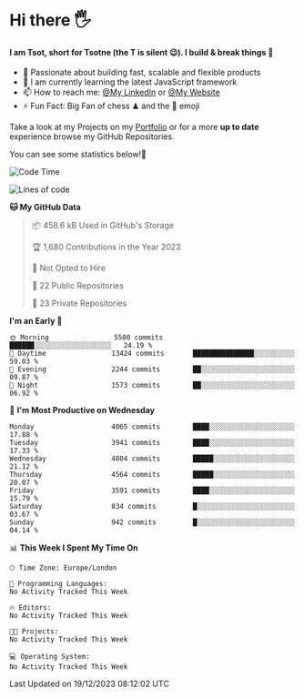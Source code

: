 # Hi there :raised_hand_with_fingers_splayed:
#### I am Tsot, short for Tsotne (the T is silent :wink:). I build & break things :space_invader:
- :telescope: Passionate about building fast, scalable and flexible products
- :seedling: I am currently learning the latest JavaScript framework 
- :mailbox: How to reach me: [@My LinkedIn](https://www.linkedin.com/in/tsotne-gvadzabia/) or [@My Website](https://tsotne.co.uk/contact)
- :zap: Fun Fact: Big Fan of chess ♟ and the 👾 emoji

Take a look at my Projects on my [Portfolio](https://tsotne.co.uk/) or for a more **up to date** experience browse my GitHub Repositories.

You can see some statistics below!:space_invader:
<!--START_SECTION:waka-->
![Code Time](http://img.shields.io/badge/Code%20Time-761%20hrs%202%20mins-blue)

![Lines of code](https://img.shields.io/badge/From%20Hello%20World%20I%27ve%20Written-8.7%20million%20lines%20of%20code-blue)

**🐱 My GitHub Data** 

> 📦 458.6 kB Used in GitHub's Storage 
 > 
> 🏆 1,680 Contributions in the Year 2023
 > 
> 🚫 Not Opted to Hire
 > 
> 📜 22 Public Repositories 
 > 
> 🔑 23 Private Repositories 
 > 
**I'm an Early 🐤** 

```text
🌞 Morning                5500 commits        ██████░░░░░░░░░░░░░░░░░░░   24.19 % 
🌆 Daytime                13424 commits       ███████████████░░░░░░░░░░   59.03 % 
🌃 Evening                2244 commits        ██░░░░░░░░░░░░░░░░░░░░░░░   09.87 % 
🌙 Night                  1573 commits        ██░░░░░░░░░░░░░░░░░░░░░░░   06.92 % 
```
📅 **I'm Most Productive on Wednesday** 

```text
Monday                   4065 commits        ████░░░░░░░░░░░░░░░░░░░░░   17.88 % 
Tuesday                  3941 commits        ████░░░░░░░░░░░░░░░░░░░░░   17.33 % 
Wednesday                4804 commits        █████░░░░░░░░░░░░░░░░░░░░   21.12 % 
Thursday                 4564 commits        █████░░░░░░░░░░░░░░░░░░░░   20.07 % 
Friday                   3591 commits        ████░░░░░░░░░░░░░░░░░░░░░   15.79 % 
Saturday                 834 commits         █░░░░░░░░░░░░░░░░░░░░░░░░   03.67 % 
Sunday                   942 commits         █░░░░░░░░░░░░░░░░░░░░░░░░   04.14 % 
```


📊 **This Week I Spent My Time On** 

```text
🕑︎ Time Zone: Europe/London

💬 Programming Languages: 
No Activity Tracked This Week

🔥 Editors: 
No Activity Tracked This Week

🐱‍💻 Projects: 
No Activity Tracked This Week

💻 Operating System: 
No Activity Tracked This Week
```


 Last Updated on 19/12/2023 08:12:02 UTC
<!--END_SECTION:waka-->

